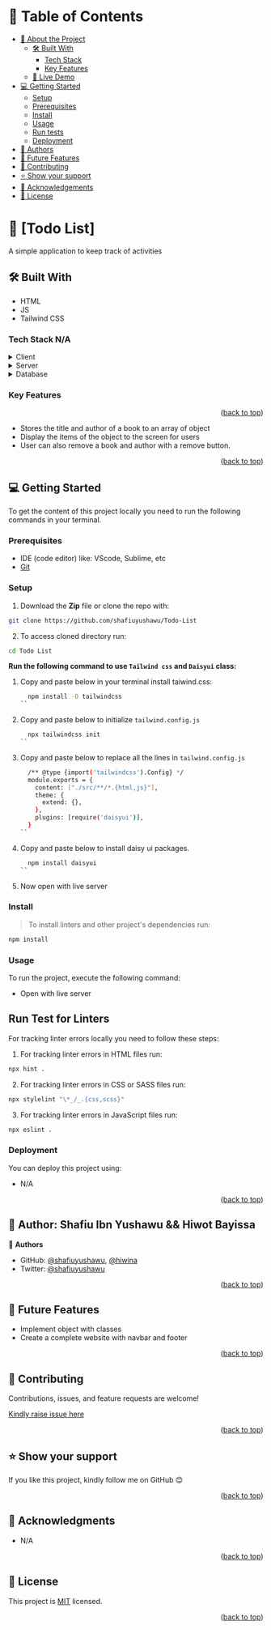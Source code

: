 <!-- TABLE OF CONTENTS -->

# 📗 Table of Contents

- [📖 About the Project](#about-project)
  - [🛠 Built With](#built-with)
    - [Tech Stack](#tech-stack)
    - [Key Features](#key-features)
  - [🚀 Live Demo](#live-demo)
- [💻 Getting Started](#getting-started)
  - [Setup](#setup)
  - [Prerequisites](#prerequisites)
  - [Install](#install)
  - [Usage](#usage)
  - [Run tests](#run-tests)
  - [Deployment](#triangular_flag_on_post-deployment)
- [👥 Authors](#authors)
- [🔭 Future Features](#future-features)
- [🤝 Contributing](#contributing)
- [⭐️ Show your support](#support)
- [🙏 Acknowledgements](#acknowledgements)
- [📝 License](#license)

<!-- PROJECT DESCRIPTION -->

# 📖 [Todo List] <a name="about-project"></a>

A simple application to keep track of activities

## 🛠 Built With 

- HTML
- JS
- Tailwind CSS

### Tech Stack <a name="tech-stack">N/A</a>

<details>
  <summary>Client</summary>
  <ul>
    <li><a href="#">N/A</a></li>
  </ul>
</details>

<details>
  <summary>Server</summary>
  <ul>
    <li><a href="#">N/A</a></li>
  </ul>
</details>

<details>
<summary>Database</summary>
  <ul>
    <li><a href="#">N/A</a></li>
  </ul>
</details>

<!-- Features -->

### Key Features <a name="key-features"></a>

<p align="right">(<a href="#readme-top">back to top</a>)</p>

<!-- LIVE DEMO -->
 - Stores the title and author of a book to an array of object
 - Display the items of the object to the screen for users
 - User can also remove a book and author with a remove button.

<p align="right">(<a href="#readme-top">back to top</a>)</p>

<!-- GETTING STARTED -->

## 💻 Getting Started <a name="getting-started"></a>

To get the content of this project locally you need to run the following commands in your terminal.

### Prerequisites

- IDE (code editor) like: VScode, Sublime, etc
- [Git](https://www.linode.com/docs/guides/how-to-install-git-on-linux-mac-and-windows/)


### Setup

1. Download the **Zip** file or clone the repo with:
```bash
git clone https://github.com/shafiuyushawu/Todo-List
```
2. To access cloned directory run:
```bash
cd Todo List
```


**Run the following command to use `Tailwind css` and `Daisyui` class:**

1. Copy and paste below in your terminal install taiwind.css:
      ```bash
        npm install -D tailwindcss
      ``
2. Copy and paste below to initialize `tailwind.config.js`
      ```bash
        npx tailwindcss init
      ``
3. Copy and paste below to replace all the lines in `tailwind.config.js`
      ```bash
        /** @type {import('tailwindcss').Config} */
        module.exports = {
          content: ["./src/**/*.{html,js}"],
          theme: {
            extend: {},
          },
          plugins: [require('daisyui')],
        }
      ``
4. Copy and paste below to install daisy ui packages.
      ```bash
        npm install daisyui
      ``

5. Now open with live server

### Install

> To install linters and other project's dependencies run:

```bash
npm install
```



### Usage

To run the project, execute the following command: 

- Open with live server


## Run Test for Linters

For tracking linter errors locally you need to follow these steps:

1. For tracking linter errors in HTML files run:
```bash 
npx hint .
```

2. For tracking linter errors in CSS or SASS files run:

```bash
npx stylelint "\*_/_.{css,scss}"
```

3. For tracking linter errors in JavaScript files run:

```bash
npx eslint .
```

### Deployment

You can deploy this project using:

- N/A


<p align="right">(<a href="#readme-top">back to top</a>)</p>
<!-- AUTHOR -->

## 👥 Author: <a name="authors">Shafiu Ibn Yushawu && Hiwot Bayissa</a>

👤 **Authors**

- GitHub: [@shafiuyushawu](https://github.com/shafiuyushawu),  [@hiwina](https://github.com/hiwina)
- Twitter: [@shafiuyushawu](https://twitter.com/shafiuyushawu)

<p align="right">(<a href="#readme-top">back to top</a>)</p>
<!-- FUTURE FEATURES -->

## 🔭 Future Features <a name="future-features"></a>

- Implement object with classes
- Create a complete website with navbar and footer

<p align="right">(<a href="#readme-top">back to top</a>)</p>

<!-- CONTRIBUTING -->

## 🤝 Contributing <a name="contributing"></a>

Contributions, issues, and feature requests are welcome!

[Kindly raise issue here](https://github.com/hiwina/Awesome-Book/issues)

<p align="right">(<a href="#readme-top">back to top</a>)</p>

<!-- SUPPORT -->

## ⭐️ Show your support <a name="support"></a>

If you like this project, kindly follow me on GitHub 😊

<p align="right">(<a href="#readme-top">back to top</a>)</p>

<!-- ACKNOWLEDGEMENTS -->

## 🙏 Acknowledgments <a name="acknowledgements"></a>

- N/A

<p align="right">(<a href="#readme-top">back to top</a>)</p>
<!-- LICENSE -->

## 📝 License <a name="license"></a>

This project is [MIT](./LICENSE) licensed.

<p align="right">(<a href="#readme-top">back to top</a>)</p>